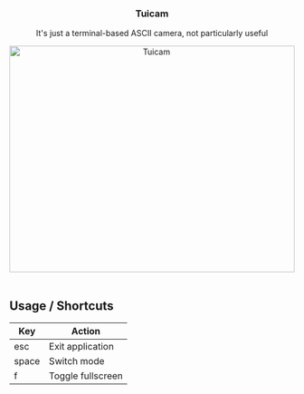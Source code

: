<div align="center">
  <h3 align="center">Tuicam</h3>

  <p align="center">
    It's just a terminal-based ASCII camera, not particularly useful
  </p>
</div>

<div align="center">
  <img src="https://github.com/hlsxx/tuicam/blob/master/blob/example.gif" alt="Tuicam" style="width:100%; max-height:400px" />
</div>

</br>

## Usage / Shortcuts

|  Key | Action |
| ------------ | ------------ |
| esc  |  Exit application |
| space | Switch mode |
| f | Toggle fullscreen |
